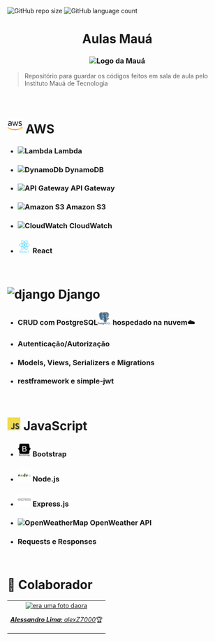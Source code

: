 ![GitHub repo size](https://img.shields.io/github/repo-size/alexZ7000/AulasMaua?style=for-the-badge)
![GitHub language count](https://img.shields.io/github/languages/count/alexZ7000/AulasMaua?style=for-the-badge)
<h1 align="center">Aulas Mauá</h1>
<h3 align="center"><img src="https://github.com/alexZ7000/alexZ7000/assets/78627928/5964d8bd-503c-4f54-acfb-2bbd396db76a" alt="Logo da Mauá" width="300"/></h3>

> <p>Repositório para guardar os códigos feitos em sala de aula pelo Instituto Mauá de Tecnologia</p>
> 
<br>

<h1><img src="https://raw.githubusercontent.com/devicons/devicon/master/icons/amazonwebservices/amazonwebservices-original-wordmark.svg" alt="aws" width="35"/> AWS</h1>
<div>
    <ul>
       <li>
            <h3><img src="https://d1by4p17n947rt.cloudfront.net/icon/945f3fc449518a73b9f5f32868db466c-926961f91b072604c42b7f39ce2eaf1c.svg" alt="Lambda" width="30"/> Lambda</h3>
        </li>
       <li>
            <h3><img src="https://d1by4p17n947rt.cloudfront.net/icon/6f419a45e63123b4c16bd679549610f6-87862c68693445999110bbd6a467ce88.svg" alt="DynamoDb" width="30"/> DynamoDB</h3>
        </li>
       <li>
            <h3><img src="https://d1by4p17n947rt.cloudfront.net/icon/fb0cde6228b21d89ec222b45efec54e7-0856e92285f4e7ed254b2588d1fe1829.svg" alt="API Gateway" width="30"/> API Gateway</h3>
        </li>
       <li>
            <h3><img src="https://d1by4p17n947rt.cloudfront.net/icon/c0828e0381730befd1f7a025057c74fb-43acc0496e64afba82dbc9ab774dc622.svg" alt="Amazon S3" width="30"/> Amazon S3</h3>
        </li>
       <li>
            <h3><img src="https://d1by4p17n947rt.cloudfront.net/icon/8f57ebd825a828e205b2dde223ba17e4-6af63a22dc297f8041286760ee8cd2c9.svg" alt="CloudWatch" width="30"/> CloudWatch</h3>
        </li>
        <li>
            <h3><img src="https://raw.githubusercontent.com/devicons/devicon/master/icons/react/react-original-wordmark.svg" alt="react" width="30"/> React</h3>
        </li>
    </ul>
</div>
<br>

<h1><img src="https://cdn.worldvectorlogo.com/logos/django.svg" alt="django" width="25"/> Django</h1>
<div>
    <ul>
        <li>
            <h3>CRUD com PostgreSQL<img src="https://raw.githubusercontent.com/devicons/devicon/master/icons/postgresql/postgresql-original-wordmark.svg" alt="postgresql" width="30" height="30"/> hospedado na nuvem☁️</h3>
        </li>
        <li>
            <h3>Autenticação/Autorização</h3>
        </li>
        <li>
            <h3>Models, Views, Serializers e Migrations</h3>
        </li>
        <li>
            <h3>restframework e simple-jwt</h3>
        </li>
    </ul>
</div>
<br>

<h1><img src="https://raw.githubusercontent.com/devicons/devicon/master/icons/javascript/javascript-original.svg" alt="javascript" width="30"/> JavaScript</h1>
<div>
    <ul>
       <li>
            <h3><img src="https://raw.githubusercontent.com/devicons/devicon/master/icons/bootstrap/bootstrap-plain-wordmark.svg" alt="bootstrap" width="30"/> Bootstrap</h3>
        </li>
        <li>
            <h3><img src="https://raw.githubusercontent.com/devicons/devicon/master/icons/nodejs/nodejs-original-wordmark.svg" alt="nodejs" width="30"/> Node.js</h3>
        </li>
        <li>
            <h3><img src="https://raw.githubusercontent.com/devicons/devicon/master/icons/express/express-original-wordmark.svg" alt="express" width="30"/> Express.js</h3>
        </li>
        <li>
            <h3><img src="https://openweathermap.org/themes/openweathermap/assets/img/logo_white_cropped.png" alt="OpenWeatherMap" width="55"/> OpenWeather API</h3>
        </li>
       <li>
            <h3>Requests e Responses</h3>
        </li>
    </ul>
</div>
<br>

<h1>🤝 Colaborador</h1>
<table>
    <tr>
        <td align="center">
            <a href="#">
            <img src="https://avatars.githubusercontent.com/u/78627928?v=4" width="100px;" alt="era uma foto daora"/><br>
            <sub>
                <p><b><i>Alessandro Lima:</i></b> <a href="https://github.com/alexZ7000"><i>alexZ7000</i></a>🏆</p>
            </sub>
            </a>
        </td>
    </tr>
</table>
